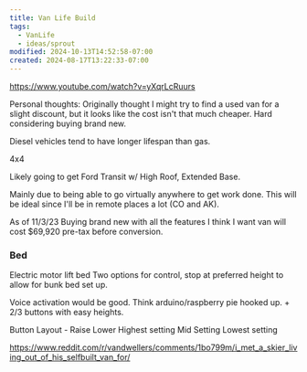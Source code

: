 ```yaml
---
title: Van Life Build
tags:
  - VanLife
  - ideas/sprout
modified: 2024-10-13T14:52:58-07:00
created: 2024-08-17T13:22:33-07:00
---
```

https://www.youtube.com/watch?v=yXqrLcRuurs

Personal thoughts:
Originally thought I might try to find a used van for a slight discount, but it looks like the cost isn't that much cheaper. 
Hard considering buying brand new.

Diesel vehicles tend to have longer lifespan than gas. 

4x4 

Likely going to get Ford Transit w/ High Roof, Extended Base.

Mainly due to being able to go virtually anywhere to get work done. This will be ideal since I'll be in remote places a lot (CO and AK).

As of 11/3/23 Buying brand new with all the features I think I want van will cost $69,920 pre-tax before conversion.


### Bed
Electric motor lift bed
Two options for control, stop at preferred height to allow for bunk bed set up.

Voice activation would be good.
Think arduino/raspberry pie hooked up. + 2/3 buttons with easy heights.

Button Layout -
Raise
Lower
Highest setting
Mid Setting
Lowest setting


https://www.reddit.com/r/vandwellers/comments/1bo799m/i_met_a_skier_living_out_of_his_selfbuilt_van_for/